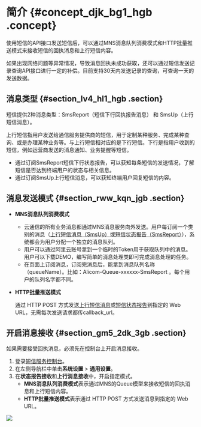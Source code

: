 # 简介 {#concept_djk_bg1_hgb .concept}

使用短信的API接口发送短信后，可以通过MNS消息队列消费模式和HTTP批量推送模式来接收短信的回执消息和上行短信内容。

如果出现网络问题等异常情况，导致消息回执未成功获取，还可以通过短信发送记录查询API接口进行一定的补偿。目前支持30天内发送记录的查询，可查询一天的发送数据。

## 消息类型 {#section_lv4_hl1_hgb .section}

短信提供2种消息类型：SmsReport（短信下行回执报告消息） 和 SmsUp（上行短信消息）。

上行短信指用户发送给通信服务提供商的短信，用于定制某种服务、完成某种查询、或是办理某种业务等。与上行短信相对应的是下行短信。下行是指用户收到的短信，例如运营商发送的消息通知、业务提醒等短信。

-   通过订阅SmsReport短信下行状态报告，可以获知每条短信的发送情况，了解短信是否达到终端用户的状态与相关信息。
-   通过订阅SmsUp上行短信消息，可以获知终端用户回复短信的内容。

## 消息发送模式 {#section_rww_kqn_jgb .section}

-   **MNS消息队列消费模式**

    -   云通信的所有业务消息都通过MNS消息服务向外发送。用户每订阅一个类别的消息（[上行短信消息（SmsUp）](cn.zh-CN/API参考/回执消息/MNS消息队列消费模式/上行短信消息（SmsUp）.md)或[短信状态报告（SmsReport）](cn.zh-CN/API参考/回执消息/MNS消息队列消费模式/短信状态报告（SmsReport）.md)），系统都会为用户分配一个独立的消息队列。
    -   用户可以通过阿里云账号拿到一个临时的Token用于获取队列中的消息。用户可以下载DEMO，编写简单的消息处理类即可完成消息处理的任务。
    -   在页面上订阅消息，订阅完消息后，能拿到消息队列名称（queueName）。比如：Alicom-Queue-xxxxxx-SmsReport 。每个用户的队列名字都不同。
-   **HTTP批量推送模式**

    通过 HTTP POST 方式发送[上行短信消息](cn.zh-CN/API参考/回执消息/HTTP批量推送模式/上行短信消息.md)或[短信状态报告](cn.zh-CN/API参考/回执消息/HTTP批量推送模式/短信状态报告.md)到指定的 Web URL，无需每次发送请求都传callback\_url。


## 开启消息接收 {#section_gm5_2dk_3gb .section}

如果需要接受回执消息，必须先在控制台上开启消息接收。

1.  登录[短信服务控制台](https://dysms.console.aliyun.com/dysms.htm)。
2.  在左侧导航栏中单击**系统设置** \> **通用设置**。
3.  在**状态报告接收**和**上行消息接收**中，开启指定模式。
    -   **MNS消息队列消费模式**表示通过MNS的Queue模型来接收短信的回执消息和上行短信内容。
    -   **HTTP批量推送模式**表示通过 HTTP POST 方式发送消息到指定的 Web URL。

![](http://static-aliyun-doc.oss-cn-hangzhou.aliyuncs.com/assets/img/84971/154753933135994_zh-CN.png)

